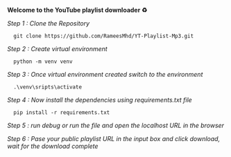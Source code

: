 **Welcome to the YouTube playlist downloader ♻**

_Step 1 : Clone the Repository_

      git clone https://github.com/RameesMhd/YT-Playlist-Mp3.git

_Step 2 : Create virtual environment_ 

      python -m venv venv 

_Step 3 : Once virtual environment created switch to the environment_

      .\venv\sripts\activate
_Step 4 : Now install the dependencies using requirements.txt file_

      pip install -r requirements.txt
_Step 5 : run debug or run the file and open the localhost URL in the browser_

_Step 6 : Pase your public playlist URL in the input box and click download, wait for the download complete_
